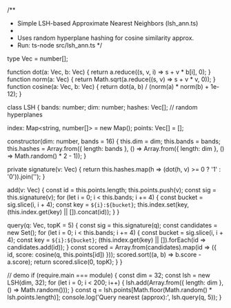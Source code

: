 /**
 * Simple LSH-based Approximate Nearest Neighbors (lsh_ann.ts)
 *
 * Uses random hyperplane hashing for cosine similarity approx.
 * Run: ts-node src/lsh_ann.ts
 */

type Vec = number[];

function dot(a: Vec, b: Vec) { return a.reduce((s, v, i) => s + v * b[i], 0); }
function norm(a: Vec) { return Math.sqrt(a.reduce((s, v) => s + v * v, 0)); }
function cosine(a: Vec, b: Vec) { return dot(a, b) / (norm(a) * norm(b) + 1e-12); }

class LSH {
  bands: number;
  dim: number;
  hashes: Vec[]; // random hyperplanes

  index: Map<string, number[]> = new Map();
  points: Vec[] = [];

  constructor(dim: number, bands = 16) {
    this.dim = dim;
    this.bands = bands;
    this.hashes = Array.from({ length: bands }, () => Array.from({ length: dim }, () => Math.random() * 2 - 1));
  }

  private signature(v: Vec) {
    return this.hashes.map(h => (dot(h, v) >= 0 ? '1' : '0')).join('');
  }

  add(v: Vec) {
    const id = this.points.length;
    this.points.push(v);
    const sig = this.signature(v);
    for (let i = 0; i < this.bands; i += 4) {
      const bucket = sig.slice(i, i + 4);
      const key = `${i}:${bucket}`;
      this.index.set(key, (this.index.get(key) || []).concat(id));
    }
  }

  query(q: Vec, topK = 5) {
    const sig = this.signature(q);
    const candidates = new Set<number>();
    for (let i = 0; i < this.bands; i += 4) {
      const bucket = sig.slice(i, i + 4);
      const key = `${i}:${bucket}`;
      (this.index.get(key) || []).forEach(id => candidates.add(id));
    }
    const scored = Array.from(candidates).map(id => ({ id, score: cosine(q, this.points[id]) }));
    scored.sort((a, b) => b.score - a.score);
    return scored.slice(0, topK);
  }
}

// demo
if (require.main === module) {
  const dim = 32;
  const lsh = new LSH(dim, 32);
  for (let i = 0; i < 200; i++) {
    lsh.add(Array.from({ length: dim }, () => Math.random()));
  }
  const q = lsh.points[Math.floor(Math.random() * lsh.points.length)];
  console.log('Query nearest (approx):', lsh.query(q, 5));
}
